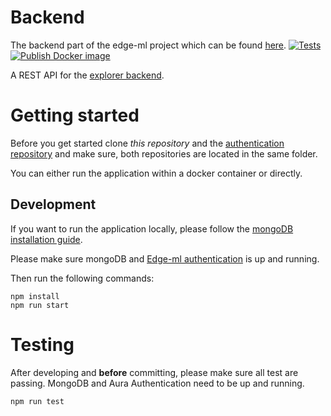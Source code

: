 # Backend
The backend part of the edge-ml project which can be found [here](https://github.com/edge-ml).
[![Tests](https://github.com/edge-ml/backend/actions/workflows/tests.yml/badge.svg)](https://github.com/edge-ml/backend/actions/workflows/tests.yml)
[![Publish Docker image](https://github.com/edge-ml/backend/actions/workflows/publishDocker.yml/badge.svg)](https://github.com/edge-ml/backend/actions/workflows/publishDocker.yml)

A REST API for the <a href="https://github.com/edge-ml/backend">explorer backend</a>.

# Getting started
Before you get started clone *this repository* and the <a href="https://github.com/edge-ml/authentication/">authentication repository</a>
and make sure, both repositories are located in the same folder.

You can either run the application within a docker container or directly.

## Development
If you want to run the application locally, please follow the 
<a href="https://docs.mongodb.com/manual/installation/">mongoDB installation guide</a>.

Please make sure mongoDB and <a href="https://github.com/edge-ml/authentication/">Edge-ml authentication</a>
is up and running.

Then run the following commands:
                                                                     
```
npm install
npm run start
```

# Testing
After developing and **before** committing, please make sure all test are passing. MongoDB and Aura Authentication
need to be up and running.

```
npm run test
```

